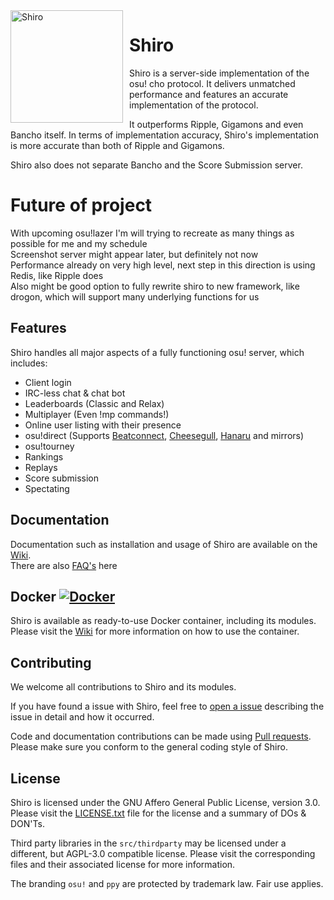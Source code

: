 <img width="180" align="left" style="float: left; margin: 0 10px 0 0;" alt="Shiro" src="https://i.imgur.com/NuDj76W.png">

# Shiro

Shiro is a server-side implementation of the osu! cho protocol.
It delivers unmatched performance and features an accurate implementation
of the protocol.

It outperforms Ripple, Gigamons and even Bancho itself.
In terms of implementation accuracy, Shiro's implementation is
more accurate than both of Ripple and Gigamons.
<!-- TODO: Adding tests will make these words more weighty -->
<!-- TODO: Also this server cannot be faster than Bancho when using Bancho's API, ironic -->

Shiro also does not separate
Bancho and the Score Submission server.

# Future of project
With upcoming osu!lazer I'm will trying to recreate as many things as possible for me and my schedule<br>
Screenshot server might appear later, but definitely not now<br>
Performance already on very high level, next step in this direction is using Redis, like Ripple does<br>
Also might be good option to fully rewrite shiro to new framework, like drogon, which will support many underlying functions for us

## Features

Shiro handles all major aspects of a fully
functioning osu! server, which includes:

* Client login
* IRC-less chat & chat bot
* Leaderboards (Classic and Relax)
* Multiplayer (Even !mp commands!)
* Online user listing with their presence
* osu!direct (Supports [Beatconnect][8], [Cheesegull][9], [Hanaru][10] and mirrors)
* osu!tourney
* Rankings
* Replays
* Score submission
* Spectating

## Documentation

Documentation such as installation and usage of Shiro
are available on the [Wiki][1].<br>
There are also [FAQ's][2] here

## Docker [![Docker](https://img.shields.io/docker/pulls/marc3842h/shiro.svg?logo=docker)][3]

Shiro is available as ready-to-use Docker container, including its modules.
Please visit the [Wiki][4] for more information on how
to use the container.

## Contributing

We welcome all contributions to Shiro and its modules.

If you have found a issue with Shiro, feel free to [open a issue][5]
describing the issue in detail and how it occurred.

Code and documentation contributions can be made using
[Pull requests][6]. Please make sure you conform to the
general coding style of Shiro.

## License

Shiro is licensed under the GNU Affero General Public License,
version 3.0. Please visit the [LICENSE.txt][7] file for
the license and a summary of DOs & DON'Ts.

Third party libraries in the `src/thirdparty` may be
licensed under a different, but AGPL-3.0 compatible
license. Please visit the corresponding files and their
associated license for more information.

The branding `osu!` and `ppy` are protected by
trademark law. Fair use applies.

[1]: https://github.com/Marc3842h/shiro/wiki
[2]: https://github.com/Rynnya/shiro/blob/master/FAQ.md
[3]: https://hub.docker.com/r/marc3842h/shiro/
[4]: https://github.com/Marc3842h/shiro/wiki/Docker
[5]: https://github.com/Rynnya/shiro/issues/new
[6]: https://github.com/Rynnya/shiro/compare
[7]: https://github.com/Rynnya/shiro/blob/master/LICENSE.txt

[8]: https://beatconnect.io/
[9]: https://github.com/osuripple/cheesegull
[10]: https://github.com/Rynnya/hanaru
